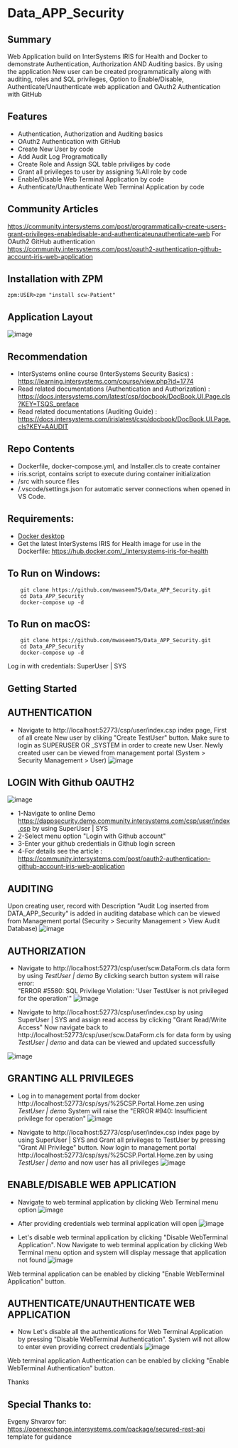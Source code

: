 # Data_APP_Security

## Summary
Web Application build on InterSystems IRIS for Health and Docker to demonstrate Authentication, Authorization AND Auditing basics.
By using the application New user can be created programmatically along with auditing, roles and SQL privileges, Option to Enable/Disable, Authenticate/Unauthenticate web application and OAuth2 Authentication with GitHub

## Features
* Authentication, Authorization and Auditing basics
* OAuth2 Authentication with GitHub
* Create New User by code
* Add Audit Log Programatically
* Create Role and Assign SQL table priviliges by code
* Grant all privileges to user by assigning %All role by code
* Enable/Disable Web Terminal Application by code
* Authenticate/Unauthenticate Web Terminal Application by code

## Community Articles
https://community.intersystems.com/post/programmatically-create-users-grant-privileges-enabledisable-and-authenticateunauthenticate-web 
For OAuth2 GitHub authentication
https://community.intersystems.com/post/oauth2-authentication-github-account-iris-web-application

## Installation with ZPM
```
zpm:USER>zpm "install scw-Patient"
```
## Application Layout
![image](https://user-images.githubusercontent.com/18219467/143904440-21d604b6-43e5-46f6-b19f-0f3292aa5152.png)

## Recommendation 
 * InterSystems online course (InterSystems Security Basics) : https://learning.intersystems.com/course/view.php?id=1774 
 * Read related documentations (Authentication and Authorization) : https://docs.intersystems.com/latest/csp/docbook/DocBook.UI.Page.cls?KEY=TSQS_preface
 * Read related documentations (Auditing Guide) : https://docs.intersystems.com/irislatest/csp/docbook/DocBook.UI.Page.cls?KEY=AAUDIT

## Repo Contents   
* Dockerfile, docker-compose.yml, and Installer.cls to create container
* iris.script, contains script to execute during container initialization 
* /src with source files 
* /.vscode/settings.json for automatic server connections when opened in VS Code.

## Requirements:  
* [Docker desktop]( https://www.docker.com/products/docker-desktop)
* Get the latest InterSystems IRIS for Health image for use in the Dockerfile: https://hub.docker.com/_/intersystems-iris-for-health  

## To Run on Windows:  
```
	git clone https://github.com/mwaseem75/Data_APP_Security.git  
	cd Data_APP_Security  
	docker-compose up -d  
```
## To Run on macOS:  

```
	git clone https://github.com/mwaseem75/Data_APP_Security.git 
	cd Data_APP_Security 
	docker-compose up -d  
```
Log in with credentials: SuperUser | SYS


## Getting Started 

## AUTHENTICATION
* Navigate to http://localhost:52773/csp/user/index.csp index page, First of all create New user by cliking "Create TestUser" button. Make sure to login as SUPERUSER OR _SYSTEM in order to create new User.
Newly created user can be viewed from management portal (System > Security Management > User)
![image](https://user-images.githubusercontent.com/18219467/143899649-a1f630de-fff5-4e08-ae11-30185c83b718.png)

## LOGIN With Github OAUTH2
![image](https://user-images.githubusercontent.com/18219467/144722058-47423b00-f862-4e21-811b-316e7becc684.png)
* 1-Navigate to online Demo https://dappsecurity.demo.community.intersystems.com/csp/user/index.csp by using SuperUser | SYS
* 2-Select menu option "Login with Github account" 
* 3-Enter your github credentials in Github login screen
* 4-For details see the article : https://community.intersystems.com/post/oauth2-authentication-github-account-iris-web-application

## AUDITING
Upon creating user, record with Description "Audit Log inserted from DATA_APP_Security" is added in auditing database which can be viewed from Management portal 
(Security > Security Management > View Audit Database)
![image](https://user-images.githubusercontent.com/18219467/144225356-f285bf7b-226d-45e8-bad6-6ccc525301a5.png)

## AUTHORIZATION
* Navigate to http://localhost:52773/csp/user/scw.DataForm.cls data form by using *TestUser | demo* 
By clicking search button system will raise error: 	
"ERROR #5580: SQL Privilege Violation: 'User TestUser is not privileged for the operation'"
![image](https://user-images.githubusercontent.com/18219467/143900764-fe45525c-3942-415d-8aa9-e90bc550c3a5.png)

* Navigate to http://localhost:52773/csp/user/index.csp by using SuperUser | SYS and assign read access by clicking "Grant Read/Write Access"
Now navigate back to http://localhost:52773/csp/user/scw.DataForm.cls for data form by using *TestUser | demo* and data can be viewed and updated successfully

![image](https://user-images.githubusercontent.com/18219467/143901209-ec5d2e19-a6c5-4670-af52-95983fc6f269.png)

## GRANTING ALL PRIVILEGES
* Log in to management portal from docker http://localhost:52773/csp/sys/%25CSP.Portal.Home.zen using *TestUser | demo*
System will raise the "ERROR #940: Insufficient privilege for operation"
![image](https://user-images.githubusercontent.com/18219467/143904877-714ddd94-bdfb-4fa6-a2bf-e69952fcb24a.png)

* Navigate to http://localhost:52773/csp/user/index.csp index page by using SuperUser | SYS and Grant all privileges to TestUser by pressing "Grant All Privilege" button.
Now login to management portal http://localhost:52773/csp/sys/%25CSP.Portal.Home.zen by using *TestUser | demo* and now user has all privileges
![image](https://user-images.githubusercontent.com/18219467/143905675-2415fc00-cb9d-4099-a2ed-e93ecaf151c3.png)


## ENABLE/DISABLE WEB APPLICATION
* Navigate to web terminal application by clicking Web Terminal menu option
![image](https://user-images.githubusercontent.com/18219467/143905910-8e65a149-8fc2-48f9-bf95-bf0771aeb6b2.png)

* After providing credentials web terminal application will open
![image](https://user-images.githubusercontent.com/18219467/143906332-e884bc13-488a-409a-aec7-bdfb812f8177.png)

* Let's disable web terminal application by clicking "Disable WebTerminal Application". 
 Now Navigate to web terminal application by clicking Web Terminal menu option and system will display message that application not found
 ![image](https://user-images.githubusercontent.com/18219467/143906819-b37e725d-d023-471f-a065-56b07bf971a5.png)

Web terminal application can be enabled by clicking "Enable WebTerminal Application" button.


## AUTHENTICATE/UNAUTHENTICATE WEB APPLICATION
 * Now Let's disable all the authentications for Web Terminal Application by pressing "Disable WebTerminal Authentication". 
 System will not allow to enter even providing correct credentials
 ![image](https://user-images.githubusercontent.com/18219467/143907300-e6177d2b-5b38-4d67-9b2d-3e11fa19169c.png)

Web terminal application Authentication can be enabled by clicking "Enable WebTerminal Authentication" button.



Thanks


## Special Thanks to:
Evgeny Shvarov for: https://openexchange.intersystems.com/package/secured-rest-api template for guidance



